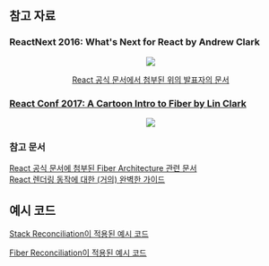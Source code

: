 참고 자료
- 
### ReactNext 2016: What's Next for React by Andrew Clark
<p style="text-align: center;">
<a href = "https://www.youtube.com/watch?v=aV1271hd9ew">
<img src = "http://i.ytimg.com/vi/aV1271hd9ew/0.jpg"/>
</a>
</p>

<p style="text-align: center;">
<a href = "https://www.youtube.com/watch?v=aV1271hd9ew">
 React 공식 문서에서 첨부된 위의 발표자의 문서
</p>

### React Conf 2017: A Cartoon Intro to Fiber by Lin Clark
<p style="text-align: center;">
<a href = "(https://www.youtube.com/watch?v=ZCuYPiUIONs">
<img src = "http://i.ytimg.com/vi/ZCuYPiUIONs/0.jpg"/>
</a>
</p>

### 참고 문서
<a href = "https://medium.com/react-in-depth/inside-fiber-in-depth-overview-of-the-new-reconciliation-algorithm-in-react-e1c04700ef6e">
React 공식 문서에 첨부된 Fiber Architecture 관련 문서
</a>
<br/>
<a href = "https://blog.isquaredsoftware.com/2020/05/blogged-answers-a-mostly-complete-guide-to-react-rendering-behavior/">
React 렌더링 동작에 대한 (거의) 완벽한 가이드
</a>  

예시 코드
-
<a href="https://claudiopro.github.io/react-fiber-vs-stack-demo/stack.html">Stack Reconciliation이 적용된 예시 코드</a>

<a href="https://claudiopro.github.io/react-fiber-vs-stack-demo/fiber.html">Fiber Reconciliation이 적용된 예시 코드</a>
